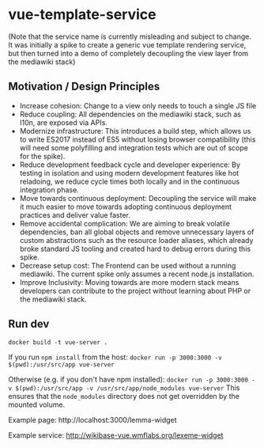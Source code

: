 # vue-template-service

(Note that the service name is currently misleading and subject to change. It
was initially a spike to create a generic vue template rendering service, but
then turned into a demo of completely decoupling the view layer from the
mediawiki stack)

## Motivation / Design Principles

- Increase cohesion: Change to a view only needs to touch a single JS file
- Reduce coupling: All dependencies on the mediawiki stack, such as l10n, are
  exposed via APIs.
- Modernize infrastructure: This introduces a build step, which allows us to
  write ES2017 instead of ES5 without losing browser compatibility (this will
  need some polyfilling and integration tests which are out of scope for the
  spike).
- Reduce development feedback cycle and developer experience: By testing in
  isolation and using modern development features like hot reladoing, we reduce
  cycle times both locally and in the continuous integration phase.
- Move towards continuous deployment: Decoupling the service will make it much
  easier to move towards adopting continuous deployment practices and deliver
  value faster.
- Remove accidental complication: We are aiming to break volatile dependencies,
  ban all global objects and remove unnecessary layers of custom abstractions
  such as the resource loader aliases, which already broke standard JS tooling
  and created hard to debug errors during this spike.
- Decrease setup cost: The Frontend can be used without a running mediawiki. The
  current spike only assumes a recent node.js installation.
- Improve Inclusivity: Moving towards are more modern stack means developers can
  contribute to the project without learning about PHP or the mediawiki stack.

## Run dev

`docker build -t vue-server .`

If you run `npm install` from the host:
`docker run -p 3000:3000 -v $(pwd):/usr/src/app vue-server`

Otherwise (e.g. if you don't have npm installed):
`docker run -p 3000:3000 -v $(pwd):/usr/src/app -v /usr/src/app/node_modules vue-server`
This ensures that the `node_modules` directory does not get overridden by the mounted volume.

Example page:
http://localhost:3000/lemma-widget

Example service:
http://wikibase-vue.wmflabs.org/lexeme-widget
